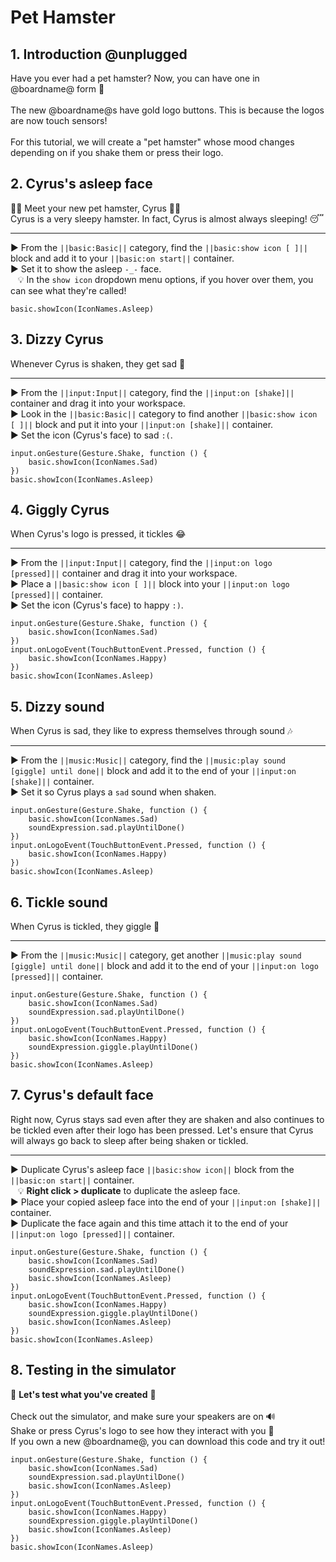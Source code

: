 # Pet Hamster

## 1. Introduction @unplugged

Have you ever had a pet hamster? Now, you can have one in @boardname@ form 🐹
<br/>
<br/>
The new @boardname@s have gold logo buttons. This is because the logos are now touch sensors!
<br/>
<br/>
For this tutorial, we will create a "pet hamster" whose mood changes depending on if you shake them or press their logo.

## 2. Cyrus's asleep face

👋🐹 Meet your new pet hamster, Cyrus 🐹👋
<br/>
Cyrus is a very sleepy hamster. In fact, Cyrus is almost always sleeping! 😴

---

► From the ``||basic:Basic||`` category, find the ``||basic:show icon [ ]||`` block and add it to your ``||basic:on start||`` container.
<br/>
► Set it to show the asleep ``-_-`` face.
<br/>
&nbsp;&nbsp; 💡 In the ``show icon`` dropdown menu options, if you hover over them, you can see what they're called!

```blocks
basic.showIcon(IconNames.Asleep)
```

## 3. Dizzy Cyrus

Whenever Cyrus is shaken, they get sad 🙁

---

► From the ``||input:Input||`` category, find the ``||input:on [shake]||`` container and drag it into your workspace.
<br/>
► Look in the ``||basic:Basic||`` category to find another ``||basic:show icon [ ]||`` block and put it into your ``||input:on [shake]||`` container.
<br/>
► Set the icon (Cyrus's face) to sad ``:(``.

```blocks
input.onGesture(Gesture.Shake, function () {
    basic.showIcon(IconNames.Sad)
})
basic.showIcon(IconNames.Asleep)
```

## 4. Giggly Cyrus

When Cyrus's logo is pressed, it tickles 😂

---

► From the ``||input:Input||`` category, find the ``||input:on logo [pressed]||`` container and drag it into your workspace.
<br/>
► Place a ``||basic:show icon [ ]||`` block into your ``||input:on logo [pressed]||`` container.
<br/>
► Set the icon (Cyrus's face) to happy ``:)``.

```blocks
input.onGesture(Gesture.Shake, function () {
    basic.showIcon(IconNames.Sad)
})
input.onLogoEvent(TouchButtonEvent.Pressed, function () {
    basic.showIcon(IconNames.Happy)
})
basic.showIcon(IconNames.Asleep)
```

## 5. Dizzy sound

When Cyrus is sad, they like to express themselves through sound 🎶

---

► From the ``||music:Music||`` category, find the ``||music:play sound [giggle] until done||`` block and add it to the end of your ``||input:on [shake]||`` container.
<br/>
► Set it so Cyrus plays a ``sad`` sound when shaken.

```blocks
input.onGesture(Gesture.Shake, function () {
    basic.showIcon(IconNames.Sad)
    soundExpression.sad.playUntilDone()
})
input.onLogoEvent(TouchButtonEvent.Pressed, function () {
    basic.showIcon(IconNames.Happy)
})
basic.showIcon(IconNames.Asleep)
```

## 6. Tickle sound

When Cyrus is tickled, they giggle 🤣

---

► From the ``||music:Music||`` category, get another ``||music:play sound [giggle] until done||`` block and add it to the end of your ``||input:on logo [pressed]||`` container.

```blocks
input.onGesture(Gesture.Shake, function () {
    basic.showIcon(IconNames.Sad)
    soundExpression.sad.playUntilDone()
})
input.onLogoEvent(TouchButtonEvent.Pressed, function () {
    basic.showIcon(IconNames.Happy)
    soundExpression.giggle.playUntilDone()
})
basic.showIcon(IconNames.Asleep)
```

## 7. Cyrus's default face

Right now, Cyrus stays sad even after they are shaken and also continues to be tickled even after their logo has been pressed. Let's ensure that Cyrus will always go back to sleep after being shaken or tickled.

---

► Duplicate Cyrus's asleep face ``||basic:show icon||`` block from the ``||basic:on start||`` container.
<br/>
&nbsp;&nbsp; 💡 **Right click > duplicate** to duplicate the asleep face.
<br/>
► Place your copied asleep face into the end of your ``||input:on [shake]||`` container.
<br/>
► Duplicate the face again and this time attach it to the end of your ``||input:on logo [pressed]||`` container.

```blocks
input.onGesture(Gesture.Shake, function () {
    basic.showIcon(IconNames.Sad)
    soundExpression.sad.playUntilDone()
    basic.showIcon(IconNames.Asleep)
})
input.onLogoEvent(TouchButtonEvent.Pressed, function () {
    basic.showIcon(IconNames.Happy)
    soundExpression.giggle.playUntilDone()
    basic.showIcon(IconNames.Asleep)
})
basic.showIcon(IconNames.Asleep)
```

## 8. Testing in the simulator

🐾 **Let's test what you've created** 🐾
<br/>
<br/>
Check out the simulator, and make sure your speakers are on 🔊
<br/>
Shake or press Cyrus's logo to see how they interact with you 🐹
<br/>
If you own a new @boardname@, you can download this code and try it out!

```blocks
input.onGesture(Gesture.Shake, function () {
    basic.showIcon(IconNames.Sad)
    soundExpression.sad.playUntilDone()
    basic.showIcon(IconNames.Asleep)
})
input.onLogoEvent(TouchButtonEvent.Pressed, function () {
    basic.showIcon(IconNames.Happy)
    soundExpression.giggle.playUntilDone()
    basic.showIcon(IconNames.Asleep)
})
basic.showIcon(IconNames.Asleep)
```